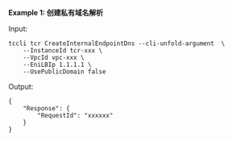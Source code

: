 **Example 1: 创建私有域名解析**



Input: 

```
tccli tcr CreateInternalEndpointDns --cli-unfold-argument  \
    --InstanceId tcr-xxx \
    --VpcId vpc-xxx \
    --EniLBIp 1.1.1.1 \
    --UsePublicDomain false
```

Output: 
```
{
    "Response": {
        "RequestId": "xxxxxx"
    }
}
```

